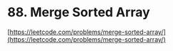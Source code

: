 # 88. Merge Sorted Array
[https://leetcode.com/problems/merge-sorted-array/](https://leetcode.com/problems/merge-sorted-array/)


